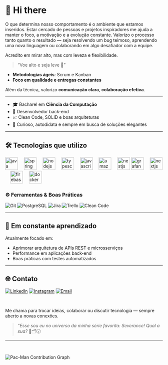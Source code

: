 <!-- Banner com saudação -->
<p>
<h1>👋 Hi there</h1>
</p>

O que determina nosso comportamento é o ambiente que estamos inseridos. Estar cercado de pessoas e projetos inspiradores me ajuda a manter o foco, a motivação e a evolução constante. Valorizo o processo tanto quanto o resultado — seja resolvendo um bug teimoso, aprendendo uma nova linguagem ou colaborando em algo desafiador com a equipe.

Acredito em mirar alto, mas com leveza e flexibilidade.

> “Voe alto e seja leve 🎈”


- **Metodologias ágeis**: Scrum e Kanban
- **Foco em qualidade e entregas constantes**

Além da técnica, valorizo **comunicação clara**, **colaboração efetiva**.

---

- 🎓 Bacharel em **Ciência da Computação**
- 💼 Desenvolvedor back-end
- 📈 Clean Code, SOLID e boas arquiteturas
- 🧪 Curioso, autodidata e sempre em busca de soluções elegantes

---

## 🛠️ Tecnologias que utilizo

<div align="left">
  <img src="https://cdn.jsdelivr.net/gh/devicons/devicon/icons/java/java-original.svg" height="40" alt="java logo"  />
  <img width="12" />
  <img src="https://cdn.jsdelivr.net/gh/devicons/devicon/icons/spring/spring-original.svg" height="40" alt="spring logo"  />
  <img width="12" />
  <img src="https://cdn.jsdelivr.net/gh/devicons/devicon/icons/nodejs/nodejs-original.svg" height="40" alt="nodejs logo"  />
  <img width="12" />
  <img src="https://cdn.jsdelivr.net/gh/devicons/devicon/icons/typescript/typescript-original.svg" height="40" alt="typescript logo"  />
  <img width="12" />
  <img src="https://cdn.jsdelivr.net/gh/devicons/devicon/icons/javascript/javascript-original.svg" height="40" alt="javascript logo"  />
  <img width="12" />
  <img src="https://cdn.jsdelivr.net/gh/devicons/devicon/icons/amazonwebservices/amazonwebservices-line-wordmark.svg" height="40" alt="amazonwebservices logo"  />
  <img width="12" />
  <img src="https://cdn.jsdelivr.net/gh/devicons/devicon/icons/nestjs/nestjs-original.svg" height="40" alt="nestjs logo"  />
  <img src="https://cdn.jsdelivr.net/gh/devicons/devicon/icons/grafana/grafana-original.svg" height="40" alt="grafana logo"  />
  <img width="12" />
  <img src="https://cdn.jsdelivr.net/gh/devicons/devicon/icons/nextjs/nextjs-original.svg" height="40" alt="nextjs logo"  />
  <img width="12" />
  <img src="https://cdn.jsdelivr.net/gh/devicons/devicon/icons/firebase/firebase-plain.svg" height="40" alt="firebase logo"  />
  <img width="12" />
  <img src="https://cdn.jsdelivr.net/gh/devicons/devicon/icons/docker/docker-original.svg" height="40" alt="docker logo"  />
</div>

### ⚙️ Ferramentas & Boas Práticas

![Git](https://img.shields.io/badge/Git-F05032?style=for-the-badge&logo=git&logoColor=white)
![PostgreSQL](https://img.shields.io/badge/PostgreSQL-336791?style=for-the-badge&logo=postgresql&logoColor=white)
![Jira](https://img.shields.io/badge/Jira-0052CC?style=for-the-badge&logo=jira&logoColor=white)
![Trello](https://img.shields.io/badge/Trello-0079BF?style=for-the-badge&logo=trello&logoColor=white)
![Clean Code](https://img.shields.io/badge/Clean_Code-black?style=for-the-badge&logo=code&logoColor=white)

---

## 🌱 Em constante aprendizado

Atualmente focado em:
- Aprimorar arquitetura de APIs REST e microsserviços
- Performance em aplicações back-end
- Boas práticas com testes automatizados

---

## 🌐 Contato

[![LinkedIn](https://img.shields.io/badge/LinkedIn-blue?style=for-the-badge&logo=linkedin&logoColor=white)](https://www.linkedin.com/in/abreurenann)
[![Instagram](https://img.shields.io/badge/Instagram-E4405F?style=for-the-badge&logo=instagram&logoColor=white)](https://instagram.com/abreurenann)
[![Email](https://img.shields.io/badge/E--mail-D14836?style=for-the-badge&logo=gmail&logoColor=white)](mailto:renan.breu04@gmail.com)

<br>

Me chama para trocar ideias, colaborar ou discutir tecnologia — sempre aberto a novas conexões.


> _"Esse sou eu no universo da minha série favorita: Severance! Qual a sua?_ 👔🗂️🕝


---
<br>

![Pac-Man Contribution Graph](https://raw.githubusercontent.com/abreurenann/abreurenann/main/output/pacman-contribution-graph-dark.svg)



